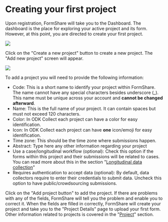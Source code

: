 # Creating your first project

Upon registration, FormShare will take you to the Dashboard. The dashboard is the place for exploring your active project and its form. However, at this point, you are directed to create your first project.

![](../.gitbook/assets/empty\_dashboard\_captions.png)

Click on the "Create a new project" button to create a new project. The "Add new project" screen will appear.

![](<../.gitbook/assets/add\_project\_odk (1).png>)

To add a project you will need to provide the following information:

* Code: This is a short name to identify your project within FormShare. The name cannot have any special characters besides underscore (\_). This name must be unique across your account and **cannot be changed afterward**.
* Name: This is the full name of your project. It can contain spaces but must not exceed 120 characters.
* Color: In ODK Collect each project can have a color for easy identification.
* Icon: In ODK Collect each project can have **one** icon/emoji for easy identification.
* Time zone: This should be the time zone where submissions happen.&#x20;
* Abstract: Type here any other information regarding your project
* Use a case/longitudinal workflow (optional): Check this option if the forms within this project and their submissions will be related to cases. You can read more about this in the section "[Longitudinal data collection](../use-cases/for-engineers/)"
* Requires authentication to accept data (optional): By default, data collectors require to enter their credentials to submit data. Uncheck this option to have public/crowdsourcing submissions.

Click on the "Add project button" to add the project. If there are problems with any of the fields, FormShare will tell you the problem and enable you to correct it. When the fields are filled in correctly, FormShare will create your project and take you to the "Project Details" page to upload your first form. Other information related to projects is covered in the "[Project](../fundamentals/projects.md)" section.
